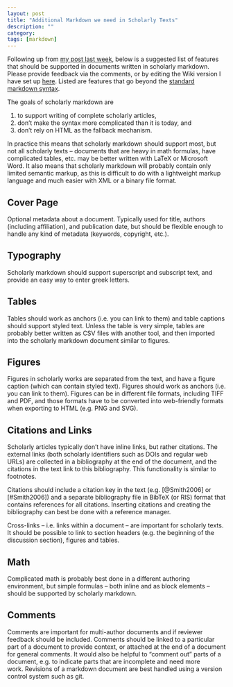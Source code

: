```yaml
---
layout: post
title: "Additional Markdown we need in Scholarly Texts"
description: ""
category: 
tags: [markdown]
---
```

Following up from [my post last
week](/2012/12/13/a-call-for-scholarly-markdown/),
below is a suggested list of features that should be supported in
documents written in scholarly markdown. Please provide feedback via the
comments, or by editing the Wiki version I have set up
[here](https://github.com/mfenner/scholarly-markdown/wiki). Listed are
features that go beyond the [standard markdown
syntax](http://daringfireball.net/projects/markdown/syntax).

The goals of scholarly markdown are

1.  to support writing of complete scholarly articles,
2.  don’t make the syntax more complicated than it is today, and
3.  don’t rely on HTML as the fallback mechanism.

In practice this means that scholarly markdown should support most, but
not all scholarly texts – documents that are heavy in math formulas,
have complicated tables, etc. may be better written with LaTeX or
Microsoft Word. It also means that scholarly markdown will probably
contain only limited semantic markup, as this is difficult to do with a
lightweight markup language and much easier with XML or a binary file
format.

Cover Page
----------

Optional metadata about a document. Typically used for title, authors
(including affiliation), and publication date, but should be flexible
enough to handle any kind of metadata (keywords, copyright, etc.).

Typography
----------

Scholarly markdown should support superscript and subscript text, and
provide an easy way to enter greek letters.

Tables
------

Tables should work as anchors (i.e. you can link to them) and table
captions should support styled text. Unless the table is very simple,
tables are probably better written as CSV files with another tool, and
then imported into the scholarly markdown document similar to figures.

Figures
-------

Figures in scholarly works are separated from the text, and have a
figure caption (which can contain styled text). Figures should work as
anchors (i.e. you can link to them). Figures can be in different file
formats, including TIFF and PDF, and those formats have to be converted
into web-friendly formats when exporting to HTML (e.g. PNG and SVG).

Citations and Links
-------------------

Scholarly articles typically don’t have inline links, but rather
citations. The external links (both scholarly identifiers such as DOIs
and regular web URLs) are collected in a bibliography at the end of the
document, and the citations in the text link to this bibliography. This
functionality is similar to footnotes.

Citations should include a citation key in the text (e.g. [@Smith2006]
or [\#Smith2006]) and a separate bibliography file in BibTeX (or RIS)
format that contains references for all citations. Inserting citations
and creating the bibliography can best be done with a reference manager.

Cross-links – i.e. links within a document – are important for scholarly
texts. It should be possible to link to section headers (e.g. the
beginning of the discussion section), figures and tables.

Math
----

Complicated math is probably best done in a different authoring
environment, but simple formulas – both inline and as block elements –
should be supported by scholarly markdown.

Comments
--------

Comments are important for multi-author documents and if reviewer
feedback should be included. Comments should be linked to a particular
part of a document to provide context, or attached at the end of a
document for general comments. It would also be helpful to “comment out”
parts of a document, e.g. to indicate parts that are incomplete and need
more work. Revisions of a markdown document are best handled using a
version control system such as git.
